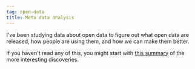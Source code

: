 ```yaml
---
tag: open-data
title: Meta data analysis
---
```

I've been studying data about open data
to figure out what open data are released,
how people are using them, and how we can
make them better.

If you haven't read any of this, you might start with
[this summary](/!/data-about-open-data-talk-december-2-2013/)
of the more interesting discoveries.
